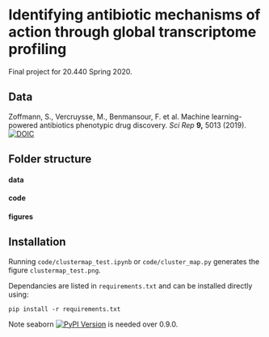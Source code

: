 # Identifying antibiotic mechanisms of action through global transcriptome profiling

Final project for 20.440 Spring 2020. 

## Data

Zoffmann, S., Vercruysse, M., Benmansour, F. et al. Machine learning-powered antibiotics phenotypic drug discovery. <em>Sci Rep</em> **9,** 5013 (2019).
[![DOIC](https://img.shields.io/badge/DOI-10.1038/s41598--019--39387--9-blue.svg)](https://doi.org/10.1038/s41598-019-39387-9)

## Folder structure
#### data
#### code
#### figures

## Installation
Running `code/clustermap_test.ipynb` or `code/cluster_map.py` generates the figure `clustermap_test.png`.

Dependancies are listed in `requirements.txt` and can be installed directly using:

	pip install -r requirements.txt

Note seaborn [![PyPI Version](https://img.shields.io/pypi/v/seaborn.svg)](https://pypi.org/project/seaborn/)
is needed over 0.9.0.


 


